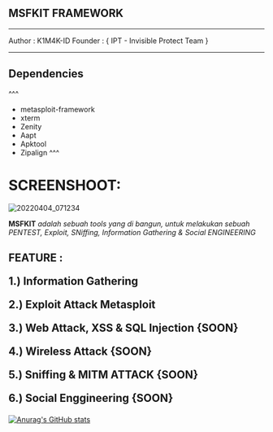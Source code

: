 ## MSFKIT FRAMEWORK
***
Author : K1M4K-ID Founder : { IPT - Invisible Protect Team }
***

## Dependencies
^^^
* metasploit-framework
* xterm
* Zenity
* Aapt
* Apktool
* Zipalign
^^^
 
# SCREENSHOOT:


![20220404_071234](https://user-images.githubusercontent.com/46388169/161455347-4d120f02-c18a-4b5f-96aa-cf369512dbce.jpg)


<p>
  <b>MSFKIT</b> <i>adalah sebuah tools yang di bangun, untuk melakukan sebuah PENTEST, Exploit, SNiffing, Information Gathering & Social ENGINEERING</i>
</p>

<h2>FEATURE : 
  
1.) Information Gathering
  
2.) Exploit Attack Metasploit
  
3.) Web Attack, XSS & SQL Injection {SOON}
  
4.) Wireless Attack {SOON}
  
5.) Sniffing & MITM ATTACK {SOON}
  
6.) Social Enggineering {SOON}  
  
</h2>


[![Anurag's GitHub stats](https://github-readme-stats.vercel.app/api?username=K1M4K-ID)](https://github.com/anuraghazra/github-readme-stats)
